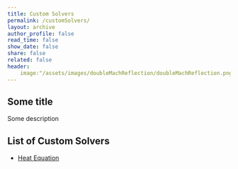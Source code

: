 ```yaml
---
title: Custom Solvers
permalink: /customSolvers/
layout: archive
author_profile: false
read_time: false
show_date: false
share: false
related: false
header:
	image:"/assets/images/doubleMachReflection/doubleMachReflection.png"
---
```


## Some title

Some description


## List of Custom Solvers

- [Heat Equation](/customSolvers/heatEquation/)
